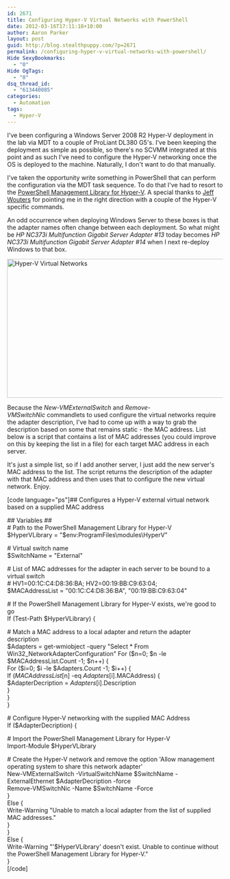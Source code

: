 ```yaml
---
id: 2671
title: Configuring Hyper-V Virtual Networks with PowerShell
date: 2012-03-16T17:11:18+10:00
author: Aaron Parker
layout: post
guid: http://blog.stealthpuppy.com/?p=2671
permalink: /configuring-hyper-v-virtual-networks-with-powershell/
Hide SexyBookmarks:
  - "0"
Hide OgTags:
  - "0"
dsq_thread_id:
  - "613440085"
categories:
  - Automation
tags:
  - Hyper-V
---
```

I've been configuring a Windows Server 2008 R2 Hyper-V deployment in the lab via MDT to a couple of ProLiant DL380 G5's. I've been keeping the deployment as simple as possible, so there's no SCVMM integrated at this point and as such I've need to configure the Hyper-V networking once the OS is deployed to the machine. Naturally, I don't want to do that manually.

I've taken the opportunity write something in PowerShell that can perform the configuration via the MDT task sequence. To do that I've had to resort to the [PowerShell Management Library for Hyper-V](http://pshyperv.codeplex.com/ "PowerShell Management Library for Hyper-V"). A special thanks to [Jeff Wouters](https://twitter.com/#!/JeffWouters) for pointing me in the right direction with a couple of the Hyper-V specific commands.

An odd occurrence when deploying Windows Server to these boxes is that the adapter names often change between each deployment. So what might be _HP NC373i Multifunction Gigabit Server Adapter #13_ today becomes _HP NC373i Multifunction Gigabit Server Adapter #14_ when I next re-deploy Windows to that box.

<img class="alignnone size-full wp-image-2676" title="Hyper-V Virtual Networks" src="https://stealthpuppy.com/media/2012/03/HyperVVirtualNetworks.png" alt="Hyper-V Virtual Networks" width="660" height="324" srcset="https://stealthpuppy.com/media/2012/03/HyperVVirtualNetworks.png 660w, https://stealthpuppy.com/media/2012/03/HyperVVirtualNetworks-150x73.png 150w, https://stealthpuppy.com/media/2012/03/HyperVVirtualNetworks-300x147.png 300w" sizes="(max-width: 660px) 100vw, 660px" /> 

Because the _New-VMExternalSwitch_ and _Remove-VMSwitchNic_ commandlets to used configure the virtual networks require the adapter description, I've had to come up with a way to grab the description based on some that remains static - the MAC address. List below is a script that contains a list of MAC addresses (you could improve on this by keeping the list in a file) for each target MAC address in each server.

It's just a simple list, so if I add another server, I just add the new server's MAC address to the list. The script returns the description of the adapter with that MAC address and then uses that to configure the new virtual network. Enjoy.

[code language="ps"]## Configures a Hyper-V external virtual network based on a supplied MAC address

\## Variables ##  
\# Path to the PowerShell Management Library for Hyper-V  
$HyperVLibrary = "$env:ProgramFiles\modules\HyperV"

\# Virtual switch name  
$SwitchName = "External"

\# List of MAC addresses for the adapter in each server to be bound to a virtual switch  
\# HV1=00:1C:C4:D8:36:BA; HV2=00:19:BB:C9:63:04;  
$MACAddressList = "00:1C:C4:D8:36:BA", "00:19:BB:C9:63:04"

\# If the PowerShell Management Library for Hyper-V exists, we're good to go  
If (Test-Path $HyperVLibrary) {

\# Match a MAC address to a local adapter and return the adapter description  
$Adapters = get-wmiobject -query "Select * From Win32_NetworkAdapterConfiguration"  
For ($n=0; $n -le $MACAddressList.Count -1; $n++) {  
For ($i=0; $i -le $Adapters.Count -1; $i++) {  
If ($MACAddressList[$n] -eq $Adapters[$i].MACAddress) {  
$AdapterDecription = $Adapters[$i].Description  
}  
}  
}

\# Configure Hyper-V networking with the supplied MAC Address  
If ($AdapterDecription) {

\# Import the PowerShell Management Library for Hyper-V  
Import-Module $HyperVLibrary

\# Create the Hyper-V network and remove the option 'Allow management operating system to share this network adapter'  
New-VMExternalSwitch -VirtualSwitchName $SwitchName -ExternalEthernet $AdapterDecription -force  
Remove-VMSwitchNic -Name $SwitchName -Force  
}  
Else {  
Write-Warning "Unable to match a local adapter from the list of supplied MAC addresses."  
}  
}  
Else {  
Write-Warning "'$HyperVLibrary' doesn't exist. Unable to continue without the PowerShell Management Library for Hyper-V."  
}  
[/code]